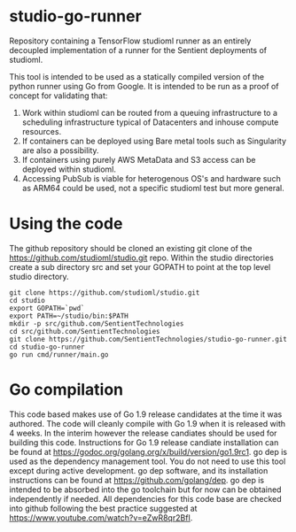 # studio-go-runner
Repository containing a TensorFlow studioml runner as an entirely decoupled implementation of a runner for the Sentient deployments of studioml.

This tool is intended to be used as a statically compiled version of the python runner using Go from Google.  It is intended to be run as a proof of concept for validating that:

1. Work within studioml can be routed from a queuing infrastructure to a scheduling infrastructure typical of Datacenters and inhouse compute resources.
2. If containers can be deployed using Bare metal tools such as Singularity are also a possibility.
3. If containers using purely AWS MetaData and S3 access can be deployed within studioml.
4. Accessing PubSub is viable for heterogenous OS's and hardware such as ARM64 could be used, not a specific studioml test but more general.

# Using the code

The github repository should be cloned an existing git clone of the https://github.com/studioml/studio.git repo.  Within the studio directories create a sub directory src and set your GOPATH to point at the top level studio directory.

    git clone https://github.com/studioml/studio.git
    cd studio
    export GOPATH=`pwd`
    export PATH=~/studio/bin:$PATH
    mkdir -p src/github.com/SentientTechnologies
    cd src/github.com/SentientTechnologies
    git clone https://github.com/SentientTechnologies/studio-go-runner.git
    cd studio-go-runner
    go run cmd/runner/main.go

# Go compilation

This code based makes use of Go 1.9 release candidates at the time it was authored. The code will cleanly compile with Go 1.9 when it is released with 4 weeks.  In the interim however the release candiates should be used for building this code.
Instructions for Go 1.9 release candiate installation can be found at https://godoc.org/golang.org/x/build/version/go1.9rc1.
go dep is used as the dependency management tool.  You do not need to use this tool except during active development. go dep software, and its installation instructions can be found at https://github.com/golang/dep.  go dep is intended to be absorbed into the go toolchain but for now can be obtained independently if needed.  All dependencies for this code base are checked into github following the best practice suggested at https://www.youtube.com/watch?v=eZwR8qr2BfI.
